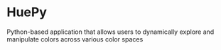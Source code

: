# HuePy
Python-based application that allows users to dynamically explore and manipulate colors across various color spaces
